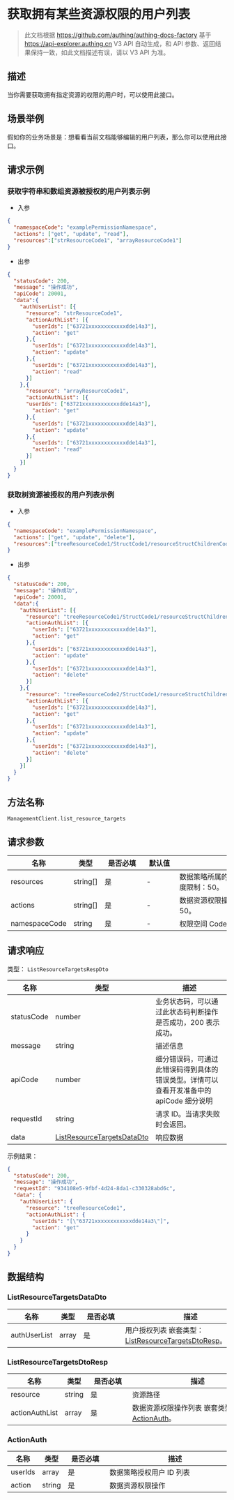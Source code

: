 # 获取拥有某些资源权限的用户列表

<!--
  警告⚠️：
  不要直接修改该文档，
  https://github.com/Authing/authing-docs-factory
  使用该项目进行生成
-->

<LastUpdated />

> 此文档根据 https://github.com/authing/authing-docs-factory 基于 https://api-explorer.authing.cn V3 API 自动生成，和 API 参数、返回结果保持一致，如此文档描述有误，请以 V3 API 为准。


  ## 描述
  当你需要获取拥有指定资源的权限的用户时，可以使用此接口。
  ## 场景举例
  假如你的业务场景是：想看看当前文档能够编辑的用户列表，那么你可以使用此接口。
  ## 请求示例
### 获取字符串和数组资源被授权的用户列表示例

- 入参
    
```json
{
  "namespaceCode": "examplePermissionNamespace",
  "actions": ["get", "update", "read"],
  "resources":["strResourceCode1", "arrayResourceCode1"]
}
```
  
- 出参
  
```json
{
  "statusCode": 200,
  "message": "操作成功",
  "apiCode": 20001,
  "data":{
    "authUserList": [{
      "resource": "strResourceCode1",
      "actionAuthList": [{
        "userIds": ["63721xxxxxxxxxxxxdde14a3"],
        "action": "get"
      },{
        "userIds": ["63721xxxxxxxxxxxxdde14a3"],
        "action": "update"
      },{
        "userIds": ["63721xxxxxxxxxxxxdde14a3"],
        "action": "read"
      }]  
    },{
      "resource": "arrayResourceCode1",
      "actionAuthList": [{
      "userIds": ["63721xxxxxxxxxxxxdde14a3"],
        "action": "get"
      },{
        "userIds": ["63721xxxxxxxxxxxxdde14a3"],
        "action": "update"
      },{
        "userIds": ["63721xxxxxxxxxxxxdde14a3"],
        "action": "read"
      }] 
    }]
  }
}
```
    
### 获取树资源被授权的用户列表示例
    
- 入参
    
```json
{
  "namespaceCode": "examplePermissionNamespace",
  "actions": ["get", "update", "delete"],
  "resources":["treeResourceCode1/StructCode1/resourceStructChildrenCode1", "treeResourceCode2/StructCode1/resourceStructChildrenCode1"]
}
```
  
- 出参
  
```json
{
  "statusCode": 200,
  "message": "操作成功",
  "apiCode": 20001,
  "data":{
    "authUserList": [{
      "resource": "treeResourceCode1/StructCode1/resourceStructChildrenCode1",
      "actionAuthList": [{
        "userIds": ["63721xxxxxxxxxxxxdde14a3"],
        "action": "get"
      },{
        "userIds": ["63721xxxxxxxxxxxxdde14a3"],
        "action": "update"
      },{
        "userIds": ["63721xxxxxxxxxxxxdde14a3"],
        "action": "delete"
      }]  
    },{
      "resource": "treeResourceCode2/StructCode1/resourceStructChildrenCode1",
      "actionAuthList": [{
        "userIds": ["63721xxxxxxxxxxxxdde14a3"],
        "action": "get"
      },{
        "userIds": ["63721xxxxxxxxxxxxdde14a3"],
        "action": "update"
      },{
        "userIds": ["63721xxxxxxxxxxxxdde14a3"],
        "action": "delete"
      }] 
    }]
  }
}
```
  

## 方法名称

`ManagementClient.list_resource_targets`

## 请求参数

| 名称 | 类型 | <div style="width:80px">是否必填</div> | <div style="width:60px">默认值</div> | <div style="width:300px">描述</div> | <div style="width:200px">示例值</div> |
| ---- | ---- | ---- | ---- | ---- | ---- |
| resources | string[] | 是 | - | 数据策略所属的数据资源路径列表 数组长度限制：50。 | `["treeResourceCode1"]` |
| actions | string[] | 是 | - | 数据资源权限操作列表 数组长度限制：50。 | `["get"]` |
| namespaceCode | string | 是 | - | 权限空间 Code  | `examplePermissionNamespace` |




## 请求响应

类型： `ListResourceTargetsRespDto`

| 名称 | 类型 | 描述 |
| ---- | ---- | ---- |
| statusCode | number | 业务状态码，可以通过此状态码判断操作是否成功，200 表示成功。 |
| message | string | 描述信息 |
| apiCode | number | 细分错误码，可通过此错误码得到具体的错误类型。详情可以查看开发准备中的 apiCode 细分说明 |
| requestId | string | 请求 ID。当请求失败时会返回。 |
| data | <a href="#ListResourceTargetsDataDto">ListResourceTargetsDataDto</a> | 响应数据 |



示例结果：

```json
{
  "statusCode": 200,
  "message": "操作成功",
  "requestId": "934108e5-9fbf-4d24-8da1-c330328abd6c",
  "data": {
    "authUserList": {
      "resource": "treeResourceCode1",
      "actionAuthList": {
        "userIds": "[\"63721xxxxxxxxxxxxdde14a3\"]",
        "action": "get"
      }
    }
  }
}
```

## 数据结构


### <a id="ListResourceTargetsDataDto"></a> ListResourceTargetsDataDto

| 名称 | 类型 | <div style="width:80px">是否必填</div> | <div style="width:300px">描述</div> | <div style="width:200px">示例值</div> |
| ---- |  ---- | ---- | ---- | ---- |
| authUserList | array | 是 | 用户授权列表 嵌套类型：<a href="#ListResourceTargetsDtoResp">ListResourceTargetsDtoResp</a>。  |  |


### <a id="ListResourceTargetsDtoResp"></a> ListResourceTargetsDtoResp

| 名称 | 类型 | <div style="width:80px">是否必填</div> | <div style="width:300px">描述</div> | <div style="width:200px">示例值</div> |
| ---- |  ---- | ---- | ---- | ---- |
| resource | string | 是 | 资源路径   |  `treeResourceCode1` |
| actionAuthList | array | 是 | 数据资源权限操作列表 嵌套类型：<a href="#ActionAuth">ActionAuth</a>。  |  |


### <a id="ActionAuth"></a> ActionAuth

| 名称 | 类型 | <div style="width:80px">是否必填</div> | <div style="width:300px">描述</div> | <div style="width:200px">示例值</div> |
| ---- |  ---- | ---- | ---- | ---- |
| userIds | array | 是 | 数据策略授权用户 ID 列表   |  `["63721xxxxxxxxxxxxdde14a3"]` |
| action | string | 是 | 数据资源权限操作   |  `get` |


